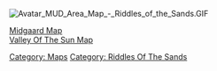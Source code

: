 ![](Avatar_MUD_Area_Map_-_Riddles_of_the_Sands.GIF "Avatar_MUD_Area_Map_-_Riddles_of_the_Sands.GIF")

[Midgaard Map](Midgaard_Map "wikilink")  
[Valley Of The Sun Map](Valley_Of_The_Sun_Map "wikilink")  

[Category: Maps](Category:_Maps "wikilink") [Category: Riddles Of The
Sands](Category:_Riddles_Of_The_Sands "wikilink")
